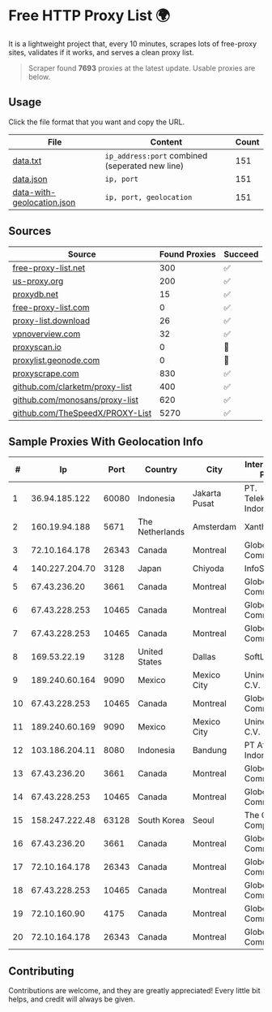 
# Free HTTP Proxy List 🌍

It is a lightweight project that, every 10 minutes, scrapes lots of free-proxy sites, validates if it works, and serves a clean proxy list.


> Scraper found **7693** proxies at the latest update. Usable proxies are below.

## Usage

Click the file format that you want and copy the URL.


|File|Content|Count|
|----|-------|-----|
|[data.txt](https://raw.githubusercontent.com/themiralay/Proxy-List-World/master/data.txt)|`ip_address:port` combined (seperated new line)|151|
|[data.json](https://raw.githubusercontent.com/themiralay/Proxy-List-World/master/data.json)|`ip, port`|151|
|[data-with-geolocation.json](https://raw.githubusercontent.com/themiralay/Proxy-List-World/master/data-with-geolocation.json)|`ip, port, geolocation`|151|

## Sources

|Source|Found Proxies|Succeed|
|------|-------------|-------|
|[free-proxy-list.net](https://free-proxy-list.net)|300|✅|
|[us-proxy.org](https://www.us-proxy.org)|200|✅|
|[proxydb.net](http://proxydb.net)|15|✅|
|[free-proxy-list.com](https://free-proxy-list.com/?page=&port=&type%5B%5D=http&type%5B%5D=https&up_time=0&search=Search)|0|✅|
|[proxy-list.download](https://www.proxy-list.download/HTTP)|26|✅|
|[vpnoverview.com](https://vpnoverview.com/privacy/anonymous-browsing/free-proxy-servers)|32|✅|
|[proxyscan.io](https://www.proxyscan.io)|0|🚫|
|[proxylist.geonode.com](https://proxylist.geonode.com/api/proxy-list?limit=300&page=1&sort_by=lastChecked&sort_type=desc&protocols=http,https)|0|🚫|
|[proxyscrape.com](https://api.proxyscrape.com/v2/?request=displayproxies&protocol=http&timeout=10000&country=all&ssl=all&anonymity=all)|830|✅|
|[github.com/clarketm/proxy-list](https://raw.githubusercontent.com/clarketm/proxy-list/master/proxy-list-raw.txt)|400|✅|
|[github.com/monosans/proxy-list](https://raw.githubusercontent.com/monosans/proxy-list/main/proxies/http.txt)|620|✅|
|[github.com/TheSpeedX/PROXY-List](https://raw.githubusercontent.com/TheSpeedX/PROXY-List/master/http.txt)|5270|✅|


## Sample Proxies With Geolocation Info

|#|Ip|Port|Country|City|Internet Service Provider|
|-|--|----|-------|----|-------------------------|
|1|36.94.185.122|60080|Indonesia|Jakarta Pusat|PT. Telekomunikasi Indonesia|
|2|160.19.94.188|5671|The Netherlands|Amsterdam|Xantho UAB|
|3|72.10.164.178|26343|Canada|Montreal|GloboTech Communications|
|4|140.227.204.70|3128|Japan|Chiyoda|InfoSphere|
|5|67.43.236.20|3661|Canada|Montreal|GloboTech Communications|
|6|67.43.228.253|10465|Canada|Montreal|GloboTech Communications|
|7|67.43.228.253|10465|Canada|Montreal|GloboTech Communications|
|8|169.53.22.19|3128|United States|Dallas|SoftLayer|
|9|189.240.60.164|9090|Mexico|Mexico City|Uninet S.A. de C.V.|
|10|67.43.228.253|10465|Canada|Montreal|GloboTech Communications|
|11|189.240.60.169|9090|Mexico|Mexico City|Uninet S.A. de C.V.|
|12|103.186.204.11|8080|Indonesia|Bandung|PT Afna Digital Indonesia|
|13|67.43.236.20|3661|Canada|Montreal|GloboTech Communications|
|14|67.43.228.253|10465|Canada|Montreal|GloboTech Communications|
|15|158.247.222.48|63128|South Korea|Seoul|The Constant Company, LLC|
|16|67.43.236.20|3661|Canada|Montreal|GloboTech Communications|
|17|72.10.164.178|26343|Canada|Montreal|GloboTech Communications|
|18|67.43.228.253|10465|Canada|Montreal|GloboTech Communications|
|19|72.10.160.90|4175|Canada|Montreal|GloboTech Communications|
|20|72.10.164.178|26343|Canada|Montreal|GloboTech Communications|



## Contributing

Contributions are welcome, and they are greatly appreciated! Every
little bit helps, and credit will always be given.

